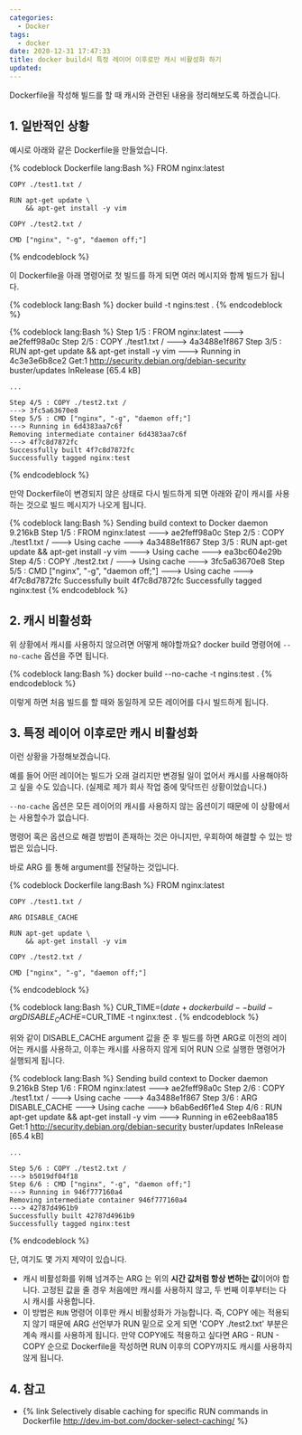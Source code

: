 ```yaml
---
categories:
  - Docker
tags:
  - docker
date: 2020-12-31 17:47:33
title: docker build시 특정 레이어 이후로만 캐시 비활성화 하기
updated:
---
```


Dockerfile을 작성해 빌드를 할 때 캐시와 관련된 내용을 정리해보도록 하겠습니다.

## 1. 일반적인 상황

예시로 아래와 같은 Dockerfile을 만들었습니다.

{% codeblock Dockerfile lang:Bash %}
    FROM nginx:latest

    COPY ./test1.txt /

    RUN apt-get update \
        && apt-get install -y vim

    COPY ./test2.txt /

    CMD ["nginx", "-g", "daemon off;"]
{% endcodeblock %}

이 Dockerfile을 아래 명령어로 첫 빌드를 하게 되면 여러 메시지와 함께 빌드가 됩니다.

{% codeblock lang:Bash %}
    docker build -t ngins:test .
{% endcodeblock %}

{% codeblock lang:Bash %}
    Step 1/5 : FROM nginx:latest
    ---> ae2feff98a0c
    Step 2/5 : COPY ./test1.txt /
    ---> 4a3488e1f867
    Step 3/5 : RUN apt-get update     && apt-get install -y vim
    ---> Running in 4c3e3e6b8ce2
    Get:1 http://security.debian.org/debian-security buster/updates InRelease [65.4 kB]

    ...

    Step 4/5 : COPY ./test2.txt /
    ---> 3fc5a63670e8
    Step 5/5 : CMD ["nginx", "-g", "daemon off;"]
    ---> Running in 6d4383aa7c6f
    Removing intermediate container 6d4383aa7c6f
    ---> 4f7c8d7872fc
    Successfully built 4f7c8d7872fc
    Successfully tagged nginx:test
{% endcodeblock %}

만약 Dockerfile이 변경되지 않은 상태로 다시 빌드하게 되면 아래와 같이 캐시를 사용하는 것으로 빌드 메시지가 나오게 됩니다.

{% codeblock lang:Bash %}
    Sending build context to Docker daemon  9.216kB
    Step 1/5 : FROM nginx:latest
    ---> ae2feff98a0c
    Step 2/5 : COPY ./test1.txt /
    ---> Using cache
    ---> 4a3488e1f867
    Step 3/5 : RUN apt-get update     && apt-get install -y vim
    ---> Using cache
    ---> ea3bc604e29b
    Step 4/5 : COPY ./test2.txt /
    ---> Using cache
    ---> 3fc5a63670e8
    Step 5/5 : CMD ["nginx", "-g", "daemon off;"]
    ---> Using cache
    ---> 4f7c8d7872fc
    Successfully built 4f7c8d7872fc
    Successfully tagged nginx:test
{% endcodeblock %}

## 2. 캐시 비활성화

위 상황에서 캐시를 사용하지 않으려면 어떻게 해야할까요?
docker build 명령어에 `--no-cache` 옵션을 주면 됩니다.

{% codeblock lang:Bash %}
    docker build --no-cache -t ngins:test .
{% endcodeblock %}

이렇게 하면 처음 빌드를 할 때와 동일하게 모든 레이어를 다시 빌드하게 됩니다.

## 3. 특정 레이어 이후로만 캐시 비활성화

이런 상황을 가정해보겠습니다.

예를 들어 어떤 레이어는 빌드가 오래 걸리지만 변경될 일이 없어서 캐시를 사용해야하고 싶을 수도 있습니다.
(실제로 제가 회사 작업 중에 맞닥뜨린 상황이었습니다.)

`--no-cache` 옵션은 모든 레이어의 캐시를 사용하지 않는 옵션이기 때문에 이 상황에서는 사용할수가 없습니다.

명령어 혹은 옵션으로 해결 방법이 존재하는 것은 아니지만, 우회하여 해결할 수 있는 방법은 있습니다.

바로 ARG 를 통해 argument를 전달하는 것입니다.

{% codeblock Dockerfile lang:Bash  %}
    FROM nginx:latest

    COPY ./test1.txt /

    ARG DISABLE_CACHE

    RUN apt-get update \
        && apt-get install -y vim

    COPY ./test2.txt /

    CMD ["nginx", "-g", "daemon off;"]
{% endcodeblock %}

{% codeblock lang:Bash %}
    CUR_TIME=$(date +%s)
    docker build --build-arg DISABLE_CACHE=$CUR_TIME -t nginx:test .
{% endcodeblock %}

위와 같이 DISABLE_CACHE argument 값을 준 후 빌드를 하면 ARG로 이전의 레이어는 캐시를 사용하고,
이후는 캐시를 사용하지 않게 되어 RUN 으로 실행한 명령어가 실행되게 됩니다.

{% codeblock lang:Bash %}
    Sending build context to Docker daemon  9.216kB
    Step 1/6 : FROM nginx:latest
    ---> ae2feff98a0c
    Step 2/6 : COPY ./test1.txt /
    ---> Using cache
    ---> 4a3488e1f867
    Step 3/6 : ARG DISABLE_CACHE
    ---> Using cache
    ---> b6ab6ed6f1e4
    Step 4/6 : RUN apt-get update     && apt-get install -y vim
    ---> Running in e62eeb8aa185
    Get:1 http://security.debian.org/debian-security buster/updates InRelease [65.4 kB]

    ...

    Step 5/6 : COPY ./test2.txt /
    ---> b5019df04f18
    Step 6/6 : CMD ["nginx", "-g", "daemon off;"]
    ---> Running in 946f777160a4
    Removing intermediate container 946f777160a4
    ---> 42787d4961b9
    Successfully built 42787d4961b9
    Successfully tagged nginx:test
{% endcodeblock %}

단, 여기도 몇 가지 제약이 있습니다.

- 캐시 비활성화를 위해 넘겨주는 ARG 는 위의 **시간 값처럼 항상 변하는 값**이어야 합니다.
  고정된 값을 줄 경우 처음에만 캐시를 사용하지 않고, 두 번째 이후부터는 다시 캐시를 사용합니다.
- 이 방법은 `RUN` 명령어 이후만 캐시 비활성화가 가능합니다.
  즉, COPY 에는 적용되지 않기 때문에 ARG 선언부가 RUN 밑으로 오게 되면 'COPY ./test2.txt' 부분은 계속 캐시를 사용하게 됩니다.
  만약 COPY에도 적용하고 싶다면 ARG - RUN - COPY 순으로 Dockerfile을 작성하면 RUN 이후의 COPY까지도 캐시를 사용하지 않게 됩니다.

## 4. 참고

- {% link Selectively disable caching for specific RUN commands in Dockerfile http://dev.im-bot.com/docker-select-caching/ %}